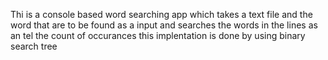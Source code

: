 Thi is a console based word searching app which takes a text file and the word that are to be found as a input and searches the words in the lines as an tel the count of occurances this implentation is done by using binary search tree
